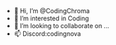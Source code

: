 - 👋 Hi, I’m @CodingChroma
- 👀 I’m interested in Coding
- 💞️ I’m looking to collaborate on ...
- 📫 Discord:codingnova


